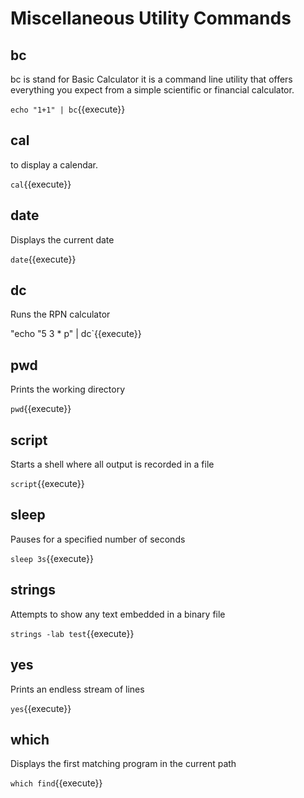 # Miscellaneous Utility Commands


## bc

bc is stand for Basic Calculator it is a command line utility that offers everything you expect from a simple scientific or financial calculator.

`echo "1+1" | bc`{{execute}}

## cal

to display a calendar.

`cal`{{execute}} 

## date

Displays the current date

`date`{{execute}}

## dc

Runs the RPN calculator

"echo "5 3 * p" | dc`{{execute}}

## pwd

Prints the working directory

`pwd`{{execute}}

## script

Starts a shell where all output is recorded in a file

`script`{{execute}}


## sleep

Pauses for a specified number of seconds

`sleep 3s`{{execute}}

## strings

Attempts to show any text embedded in a binary file

`strings -lab test`{{execute}}

## yes

Prints an endless stream of lines

`yes`{{execute}}

## which

Displays the first matching program in the current path 

`which find`{{execute}}
